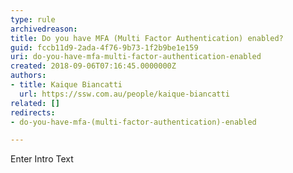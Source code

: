 ```yaml
---
type: rule
archivedreason: 
title: Do you have MFA (Multi Factor Authentication) enabled?
guid: fccb11d9-2ada-4f76-9b73-1f2b9be1e159
uri: do-you-have-mfa-multi-factor-authentication-enabled
created: 2018-09-06T07:16:45.0000000Z
authors:
- title: Kaique Biancatti
  url: https://ssw.com.au/people/kaique-biancatti
related: []
redirects:
- do-you-have-mfa-(multi-factor-authentication)-enabled

---
```



Enter Intro Text
<br><excerpt class='endintro'></excerpt><br>



